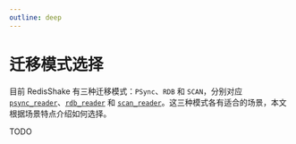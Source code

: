 ```yaml
---
outline: deep
---
```


# 迁移模式选择

目前 RedisShake 有三种迁移模式：`PSync`、`RDB` 和
`SCAN`，分别对应 [`psync_reader`](../reader/psync_reader.md)、[`rdb_reader`](../reader/rdb_reader.md)
和 [`scan_reader`](../reader/scan_reader.md)。这三种模式各有适合的场景，本文根据场景特点介绍如何选择。

TODO
